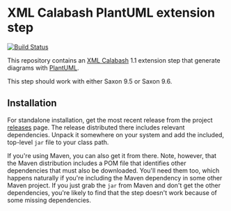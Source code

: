 # XML Calabash PlantUML extension step

[![Build Status](https://travis-ci.org/ndw/xmlcalabash1-plantuml.svg?branch=master)](https://travis-ci.org/ndw/xmlcalabash1-plantuml.svg?branch=master)

This repository contains an
[XML Calabash](http://github.com/ndw/xmlcalabash1) 1.1 extension
step that generate diagrams with
[PlantUML](http://sourceforge.net/projects/plantuml/).

This step should work with either Saxon 9.5 or Saxon 9.6.

## Installation

For standalone installation, get the most recent release from the project
[releases](http://github.com/ndw/xmlcalabash1-plantuml/releases) page.
The release distributed there includes
relevant dependencies. Unpack it somewhere on your system and add the
included, top-level `jar` file to your class path.

If you're using Maven, you can also get it from there. Note, however, that
the Maven distribution includes a POM file that identifies other dependencies
that must also be downloaded. You'll need them too, which happens naturally
if you're including the Maven dependency in some other Maven project.
If you just grab the `jar` from Maven and don't get the other dependencies,
you're likely to find that the step doesn't work because of some missing
dependencies.

